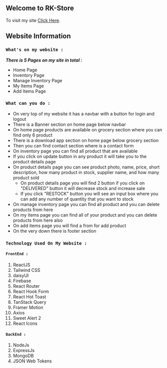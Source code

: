 ## Welcome to RK-Store

To visit my site [Click Here](https://rk-store-52c4c.web.app/).

## Website Information

### `What's on my website :`

**_There is 5 Pages on my site in total :_**

-   Home Page
-   Inventory Page
-   Manage Inventory Page
-   My Items Page
-   Add Items Page

### `What can you do :`

-   On very top of my website it has a navbar with a button for login and logout
-   There is a Banner section on home page below navbar
-   On home page products are available on grocery section where you can find only 6 product
-   There is a download app section on home page below grocery section
-   Then you can find contact section where is a contact form
-   On inventory page you can find all product that are available
-   If you click on update button in any product it will take you to the product details page
-   On product details page you can see product photo, name, price, short description, how many product in stock, supplier name, and how many product sold
    -   On product details page you will find 2 button if you click on "DELIVERED" button it will decrease stock and increase sale
    -   If you click "RESTOCK" button you will see an input box where you can add any number of quantity that you want to stock
-   On manage inventory page you can find all product and you can delete products from here
-   On my items page you can find all of your product and you can delete products from here also
-   On add items page you will find a from for add product
-   On the very down there is footer section

### `Technology Used On My Website :`

#### `FrontEnd :`

1. ReactJS
2. Tailwind CSS
3. daisyUI
4. Firebase
5. React Router
6. React Hook Form
7. React Hot Toast
8. TanStack Query
9. Framer Motion
10. Axios
11. Sweet Alert 2
12. React Icons

#### `BackEnd :`

1. NodeJs
2. ExpressJs
3. MongoDB
4. JSON Web Tokens
